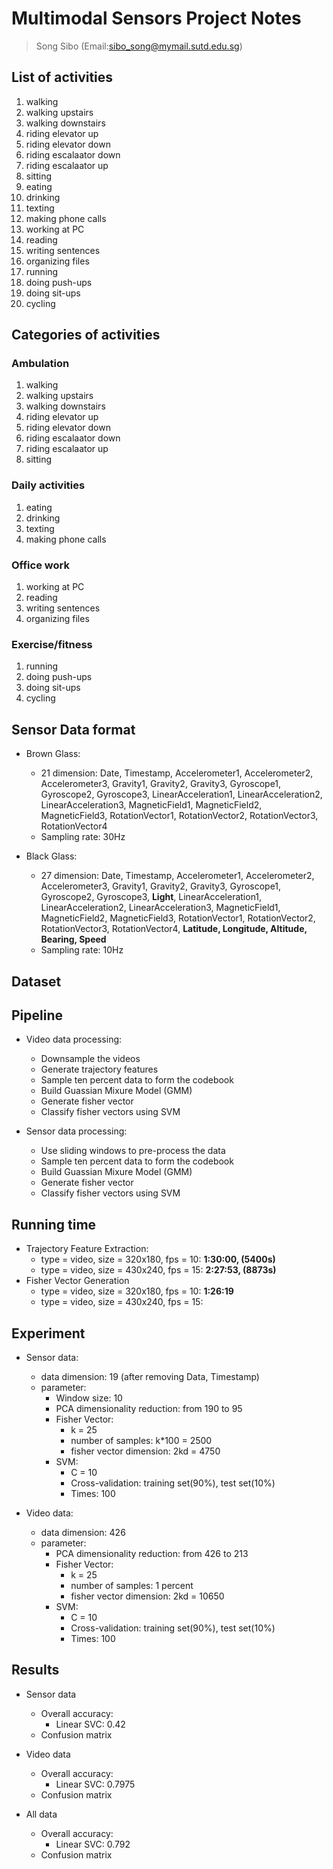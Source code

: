 Multimodal Sensors Project Notes
=========

> Song Sibo (Email:sibo_song@mymail.sutd.edu.sg)

## List of activities

1. walking 
1. walking upstairs 
1. walking downstairs 
1. riding elevator up
1. riding elevator down
1. riding escalaator down
1. riding escalaator up
1. sitting 
1. eating 
1. drinking 
1. texting 
1. making phone calls
1. working at PC 
1. reading 
1. writing sentences
1. organizing files
1. running
1. doing push-ups 
1. doing sit-ups 
1. cycling 

## Categories of activities
### Ambulation
1. walking 
1. walking upstairs 
1. walking downstairs 
1. riding elevator up
1. riding elevator down
1. riding escalaator down
1. riding escalaator up
1. sitting 

### Daily activities
1. eating 
1. drinking 
1. texting 
1. making phone calls

### Office work
1. working at PC 
1. reading 
1. writing sentences
1. organizing files

### Exercise/fitness
1. running
1. doing push-ups 
1. doing sit-ups 
1. cycling 

## Sensor Data format
+ Brown Glass:
	+ 21 dimension: Date, Timestamp, Accelerometer1, Accelerometer2, Accelerometer3, Gravity1, Gravity2, Gravity3, Gyroscope1, Gyroscope2, Gyroscope3, LinearAcceleration1, LinearAcceleration2, LinearAcceleration3, MagneticField1, MagneticField2, MagneticField3, RotationVector1, RotationVector2, RotationVector3, RotationVector4
	+ Sampling rate: 30Hz

+ Black Glass: 
	+ 27 dimension: Date, Timestamp, Accelerometer1, Accelerometer2, Accelerometer3, Gravity1, Gravity2, Gravity3, Gyroscope1, Gyroscope2, Gyroscope3, **Light**, LinearAcceleration1, LinearAcceleration2, LinearAcceleration3, MagneticField1, MagneticField2, MagneticField3, RotationVector1, RotationVector2, RotationVector3, RotationVector4, **Latitude, Longitude, Altitude, Bearing, Speed**
	+ Sampling rate: 10Hz

## Dataset

## Pipeline
+ Video data processing: 
	+ Downsample the videos 
	+ Generate trajectory features
	+ Sample ten percent data to form the codebook
	+ Build Guassian Mixure Model (GMM)
	+ Generate fisher vector
	+ Classify fisher vectors using SVM

+ Sensor data processing:
	+ Use sliding windows to pre-process the data
	+ Sample ten percent data to form the codebook
	+ Build Guassian Mixure Model (GMM)
	+ Generate fisher vector
	+ Classify fisher vectors using SVM

## Running time
+ Trajectory Feature Extraction:
	+ type = video, size = 320x180, fps = 10: **1:30:00, (5400s)**
	+ type = video, size = 430x240, fps = 15: **2:27:53, (8873s)**
+ Fisher Vector Generation
	+ type = video, size = 320x180, fps = 10: **1:26:19**
	+ type = video, size = 430x240, fps = 15: 

## Experiment
+ Sensor data:
	+ data dimension: 19 (after removing Data, Timestamp)
	+ parameter:
		+ Window size: 10
		+ PCA dimensionality reduction: from 190 to 95
		+ Fisher Vector: 
			+ k = 25
			+ number of samples: k*100 = 2500
			+ fisher vector dimension: 2kd = 4750
		+ SVM:
			+ C = 10
			+ Cross-validation: training set(90%), test set(10%)
			+ Times: 100

+ Video data:
	+ data dimension: 426
	+ parameter:
		+ PCA dimensionality reduction: from 426 to 213
		+ Fisher Vector: 
			+ k = 25
			+ number of samples: 1 percent
			+ fisher vector dimension: 2kd = 10650
		+ SVM:
			+ C = 10
			+ Cross-validation: training set(90%), test set(10%)
			+ Times: 100

## Results

+ Sensor data
	+ Overall accuracy: 
		+ Linear SVC:  0.42
	+ Confusion matrix

+ Video data
	+ Overall accuracy: 
		+ Linear SVC:  0.7975
	+ Confusion matrix

+ All data
	+ Overall accuracy:
		+ Linear SVC:  0.792
	+ Confusion matrix

